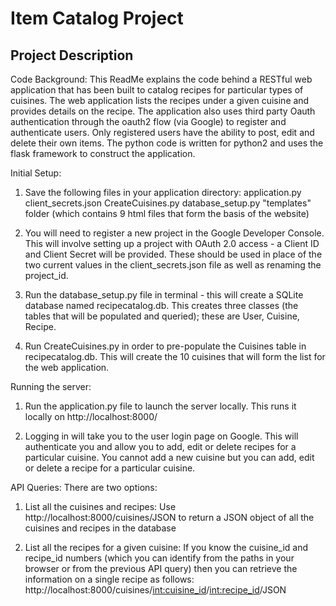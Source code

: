 # Item Catalog Project
## Project Description

Code Background:
This ReadMe explains the code behind a RESTful web application that has been built to catalog recipes for particular types of cuisines. The web application lists the recipes under a given cuisine and provides details on the recipe. The application also uses third party Oauth authentication through the oauth2 flow (via Google) to register and authenticate users. Only registered users have the ability to post, edit and delete their own items. The python code is written for python2 and uses the flask framework to construct the application.

Initial Setup:
1. Save the following files in your application directory:
  application.py
  client_secrets.json
  CreateCuisines.py
  database_setup.py
  "templates" folder (which contains 9 html files that form the basis of the website)

2. You will need to register a new project in the Google Developer Console. This will involve setting up a project with OAuth 2.0 access - a Client ID and Client Secret will be provided. These should be used in place of the two current values in the client_secrets.json file as well as renaming the project_id.

3. Run the database_setup.py file in terminal - this will create a SQLite database named recipecatalog.db. This creates three classes (the tables that will be populated and queried); these are User, Cuisine, Recipe.

4. Run CreateCuisines.py in order to pre-populate the Cuisines table in recipecatalog.db. This will create the 10 cuisines that will form the list for the web application.


Running the server:
1. Run the application.py file to launch the server locally. This runs it locally on http://localhost:8000/

2. Logging in will take you to the user login page on Google. This will authenticate you and allow you to add, edit or delete recipes for a particular cuisine. You cannot add a new cuisine but you can add, edit or delete a recipe for a particular cuisine.


API Queries:
There are two options:
1. List all the cuisines and recipes:
Use http://localhost:8000/cuisines/JSON to return a JSON object of all the cuisines and recipes in the database

2. List all the recipes for a given cuisine:
If you know the cuisine_id and recipe_id numbers (which you can identify from the paths in your browser or from the previous API query) then you can retrieve the information on a single recipe as follows:
http://localhost:8000/cuisines/<int:cuisine_id>/<int:recipe_id>/JSON
